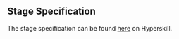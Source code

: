 ## Stage Specification

The stage specification can be found [here](https://hyperskill.org/projects/134/stages/714/implement) on Hyperskill.